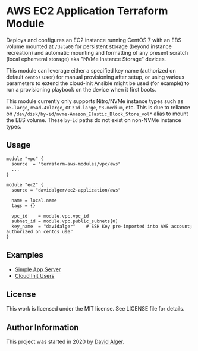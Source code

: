 # AWS EC2 Application Terraform Module

Deploys and configures an EC2 instance running CentOS 7 with an EBS volume mounted at `/data00` for persistent storage (beyond instance recreation) and automatic mounting and formatting of any present scratch (local ephemeral storage) aka "NVMe Instance Storage" devices.

This module can leverage either a specified key name (authorized on default `centos` user) for manual provisioning after setup, or using various parameters to extend the cloud-init Ansible might be used (for example) to run a provisioning playbook on the device when it first boots.

This module currently only supports Nitro/NVMe instance types such as `m5.large`, `m5ad.4xlarge`, or `z1d.large`, `t3.medium`, etc. This is due to reliance on `/dev/disk/by-id/nvme-Amazon_Elastic_Block_Store_vol*` alias to mount the EBS volume. These `by-id` paths do not exist on non-NVMe instance types.

## Usage

```
module "vpc" {
  source  = "terraform-aws-modules/vpc/aws"
  ...
}

module "ec2" {
  source = "davidalger/ec2-application/aws"

  name = local.name
  tags = {}

  vpc_id    = module.vpc.vpc_id
  subnet_id = module.vpc.public_subnets[0]
  key_name  = "davidalger"    # SSH Key pre-imported into AWS account; authorized on centos user
}
```

## Examples

* [Simple App Server](examples/simple-app-server)
* [Cloud Init Users](examples/cloud-init-users)

## License

This work is licensed under the MIT license. See LICENSE file for details.

## Author Information

This project was started in 2020 by [David Alger](https://davidalger.com/).
